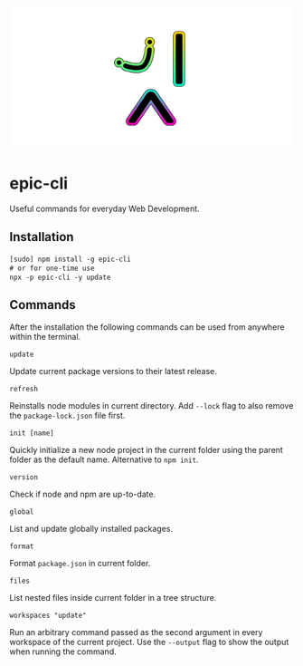 <p align="center">
  <img src="https://github.com/tobua/epic-cli/raw/main/logo.png" alt="epic-cli">
</p>

# epic-cli

Useful commands for everyday Web Development.

## Installation

```
[sudo] npm install -g epic-cli
# or for one-time use
npx -p epic-cli -y update
```

## Commands

After the installation the following commands can be used from anywhere within the terminal.

```
update
```

Update current package versions to their latest release.

```
refresh
```

Reinstalls node modules in current directory. Add `--lock` flag to also remove the `package-lock.json` file first.

```
init [name]
```

Quickly initialize a new node project in the current folder using the parent folder as the default name. Alternative to `npm init`.

```
version
```

Check if node and npm are up-to-date.

```
global
```

List and update globally installed packages.

```
format
```

Format `package.json` in current folder.

```
files
```

List nested files inside current folder in a tree structure.

```
workspaces "update"
```

Run an arbitrary command passed as the second argument in every workspace of the current project. Use the `--output` flag to show the output when running the command.
